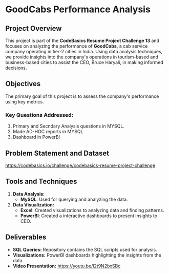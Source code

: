 # GoodCabs Performance Analysis  

## Project Overview  
This project is part of the **CodeBasics Resume Project Challenge 13** and focuses on analyzing the performance of **GoodCabs**, a cab service company operating in tier-2 cities in India. Using data analysis techniques, we provide insights into the company's operations in tourism-based and business-based cities to assist the CEO, Bruce Haryali, in making informed decisions.  

## Objectives  
The primary goal of this project is to assess the company's performance using key metrics.  
### Key Questions Addressed:  
1. Primary and Secndary Analysis questions in MYSQL.
2. Made AD-HOC reports in MYSQL
3. Dashboard in PowerBI

## Problem Statement and Dataset
https://codebasics.io/challenge/codebasics-resume-project-challenge

## Tools and Techniques  
1. **Data Analysis:**  
   - **MySQL**: Used for querying and analyzing the data.  
2. **Data Visualization:**  
   - **Excel**: Created visualizations to analyzing data and finding patterns.
   -  **PowerBI**: Created a interactive dashboards  to present insights to CEO.  

## Deliverables  
- **SQL Queries:** Repository contains the SQL scripts used for analysis.  
- **Visualizations:** PowerBI dashboards highlighting the insights from the data.  
- **Video Presentation:**  https://youtu.be/l2t9N2bxSBc



